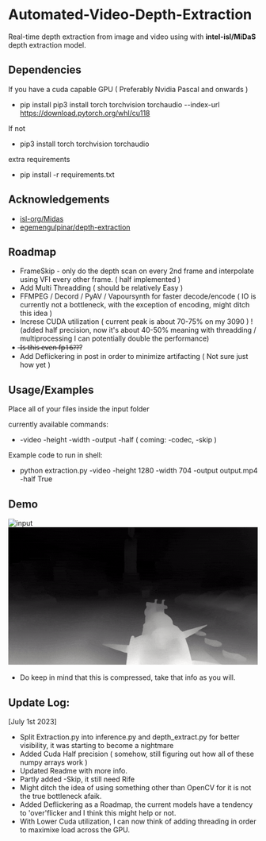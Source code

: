 


# Automated-Video-Depth-Extraction 
Real-time depth extraction from image and video using with **intel-isl/MiDaS** depth extraction model.

## Dependencies
If you have a cuda capable GPU ( Preferably Nvidia Pascal and onwards )
 - pip install pip3 install torch torchvision torchaudio --index-url https://download.pytorch.org/whl/cu118

If not
 - pip3 install torch torchvision torchaudio

extra requirements
 - pip install -r requirements.txt



## Acknowledgements

 - [isl-org/Midas](https://github.com/isl-org/MiDaS)
 - [egemengulpinar/depth-extraction](https://github.com/egemengulpinar/depth-extraction)


## Roadmap
 - FrameSkip - only do the depth scan on every 2nd frame and interpolate using VFI every other frame. ( half implemented )
 - Add Multi Threadding ( should be relatively Easy )
 - FFMPEG / Decord / PyAV / Vapoursynth for faster decode/encode ( IO is currently not a bottleneck, with the exception of encoding, might ditch this idea )
 - Increse CUDA utilization ( current peak is about 70-75% on my 3090 ) ! (added half precision, now it's about 40-50% meaning with threadding / multiprocessing I can potentially double the performance)
 - ̶I̶s̶ ̶t̶h̶i̶s̶ ̶e̶v̶e̶n̶ ̶f̶p̶1̶6̶?̶?̶?
 - Add Deflickering in post in order to minimize artifacting ( Not sure just how yet )

## Usage/Examples
Place all of your files inside the input folder


currently available commands:
 - -video -height -width -output -half ( coming: -codec, -skip )

Example code to run in shell:
 - python extraction.py -video -height 1280 -width 704 -output output.mp4 -half True


## Demo

![input](https://github.com/NevermindNilas/Automated-Video-Depth-Extraction/blob/main/input/input.gif)![output](https://github.com/NevermindNilas/Automated-Video-Depth-Extraction/blob/main/output/output.gif)

 - Do keep in mind that this is compressed, take that info as you will.


## Update Log:
 
[July 1st 2023]
 
 - Split Extraction.py into inference.py and depth_extract.py for better visibility, it was starting to become a nightmare
 - Added Cuda Half precision ( somehow, still figuring out how all of these numpy arrays work )
 - Updated Readme with more info.
 - Partly added -Skip, it still need Rife
 - Might ditch the idea of using something other than OpenCV for it is not the true bottleneck afaik.
 - Added Deflickering as a Roadmap, the current models have a tendency to 'over'flicker and I think this might help or not.
 - With Lower Cuda utilization, I can now think of adding threading in order to maximixe load across the GPU.